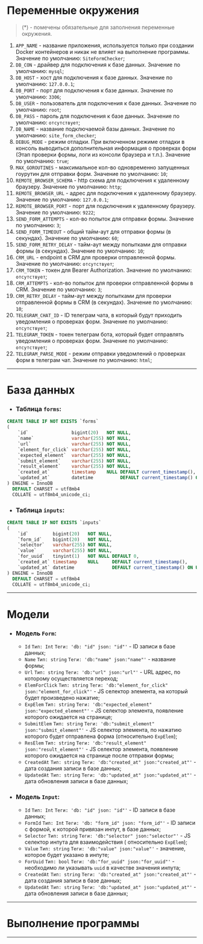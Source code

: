 # Переменные окружения

> (*) - помечены обязательные для заполнения переменные окружения.

1. `APP_NAME` - название приложения, используется только при создании Docker контейнеров и никак не влияет на
   выполнение программы. Значение по умолчанию: `SiteFormChecker`;
2. `DB_CON` - драйвер для подключения к базе данных. Значение по умолчанию: `mysql`;
3. `DB_HOST` - хост для подключения к базе данных. Значение по умолчанию: `127.0.0.1`;
4. `DB_PORT` - порт для подключения к базе данных. Значение по умолчанию: `3306`;
5. `DB_USER` - пользователь для подключения к базе данных. Значение по умолчанию: `root`;
6. `DB_PASS` - пароль для подключения к базе данных. Значение по умолчанию: `отсутствует`;
7. `DB_NAME` - название подключаемой базы данных. Значение по умолчанию: `site_form_checker`;
8. `DEBUG_MODE` - режим отладки. При включенном режиме отладки в консоль выводиться дополнительная информация о
   проверках форм (Этап проверки формы, логи из консоли браузера и т.п.). Значение по умолчанию: `true`;
9. `MAX_GOROUTINES` - максимальное кол-во одновременно запущенных гоурутин для отправки форм. Значение по умолчанию:
   `10`;
10. `REMOTE_BROWSER_SCHEMA` - http схема для подключения к удаленному браузеру. Значение по умолчанию: `http`;
11. `REMOTE_BROWSER_URL` - адрес для подключения к удаленному браузеру. Значение по умолчанию: `127.0.0.1`;
12. `REMOTE_BROWSER_PORT` - порт для подключения к удаленному браузеру. Значение по умолчанию: `9222`;
13. `SEND_FORM_ATTEMPTS` - кол-во попыток для отправки формы. Значение по умолчанию: `3`;
14. `SEND_FORM_TIMEOUT` - общий тайм-аут для отправки формы (в секундах). Значение по умолчанию: `60`;
15. `SEND_FORM_RETRY_DELAY` - тайм-аут между попытками для отправки формы (в секундах). Значение по умолчанию: `10`;
16. `CRM_URL` - endpoint в CRM для проверки отправленной формы. Значение по умолчанию: `отсутствует`;
17. `CRM_TOKEN` - токен для Bearer Authorization. Значение по умолчанию: `отсутствует`;
18. `CRM_ATTEMPTS` - кол-во попыток для проверки отправленной формы в CRM. Значение по умолчанию: `3`;
19. `CRM_RETRY_DELAY` - тайм-аут между попытками для проверки отправленной формы в CRM (в секундах). Значение по
    умолчанию:
    `10`;
20. `TELEGRAM_CHAT_ID` - ID телеграм чата, в который будут приходить уведомления о проверках форм. Значение по
    умолчанию: `отсутствует`;
21. `TELEGRAM_TOKEN` - токен телеграм бота, который будет отправлять уведомления о проверках форм. Значение по
    умолчанию: `отсутствует`;
22. `TELEGRAM_PARSE_MODE` - режим отправки уведомлений о проверках форм в телеграм чат. Значение по умолчанию: `html`;

***

# База данных

* ### Таблица `forms`:

```sql
CREATE TABLE IF NOT EXISTS `forms`
(
    `id`                bigint(20)   NOT NULL,
    `name`              varchar(255) NOT NULL,
    `url`               varchar(255) NOT NULL,
    `element_for_click` varchar(255) NOT NULL,
    `expected_element`  varchar(255) NOT NULL,
    `submit_element`    varchar(255) NOT NULL,
    `result_element`    varchar(255) NOT NULL,
    `created_at`        timestamp    NULL DEFAULT current_timestamp(),
    `updated_at`        datetime          DEFAULT current_timestamp() ON UPDATE current_timestamp()
) ENGINE = InnoDB
  DEFAULT CHARSET = utf8mb4
  COLLATE = utf8mb4_unicode_ci;
```

* ### Таблица `inputs`:

```sql
CREATE TABLE IF NOT EXISTS `inputs`
(
    `id`         bigint(20)   NOT NULL,
    `form_id`    bigint(20)   NOT NULL,
    `selector`   varchar(255) NOT NULL,
    `value`      varchar(255) NOT NULL,
    `for_uuid`   tinyint(1)   NOT NULL DEFAULT 0,
    `created_at` timestamp    NULL     DEFAULT current_timestamp(),
    `updated_at` datetime              DEFAULT current_timestamp() ON UPDATE current_timestamp()
) ENGINE = InnoDB
  DEFAULT CHARSET = utf8mb4
  COLLATE = utf8mb4_unicode_ci;
```

***

# Модели

* ### Модель `Form`:
    * `Id` `Тип: Int` `Теги: 'db: "id" json: "id"'` - ID записи в базе данных;
    * `Name` `Тип: string` `Теги: 'db:"name" json:"name"'` - название формы;
    * `Url` `Тип: string` `Теги: 'db:"url" json:"url"'` - URL адрес, по которому осуществляется переход;
    * `ElemForClick` `Тип: string` `Теги: 'db:"element_for_click" json:"element_for_click"'` - JS селектор элемента, на
      который будет произведено нажатие;
    * `ExpElem` `Тип: string` `Теги: 'db:"expected_element" json:"expected_element"'` - JS селектор элемента, появление
      которого ожидается на странице;
    * `SubmitElem` `Тип: string` `Теги: 'db:"submit_element" json:"submit_element"'` - JS селектор элемента, по нажатию
      которого будет отправлена форма (относительно `ExpElem`);
    * `ResElem` `Тип: string` `Теги: 'db:"result_element" json:"result_element"'` - JS селектор элемента, появление
      которого ожидается на странице после отправки формы;
    * `CreatedAt` `Тип: string` `Теги: 'db:"created_at" json:"created_at"'` - дата создания записи в базе данных;
    * `UpdatedAt` `Тип: string` `Теги: 'db:"updated_at" json:"updated_at"'` - дата обновления записи в базе данных;

* ### Модель `Input`:
    * `Id` `Тип: Int` `Теги: 'db: "id" json: "id"'` - ID записи в базе данных;
    * `FormId` `Тип: Int` `Теги: 'db: "form_id" json: "form_id"'` - ID записи с формой, к которой привязан инпут, в базе
      данных;
    * `Selector` `Тип: string` `Теги: 'db:"selector" json:"selector"'` - JS селектор инпута для взаимодействия (
      относительно `ExpElem`);
    * `Value` `Тип: string` `Теги: 'db:"value" json:"value"'` - значение, которое будет указано в инпуте;
    * `ForUuid` `Тип: bool` `Теги: 'db:"for_uuid" json:"for_uuid"'` - необходимо ли указывать `uuid` в качестве значения
      инпута;
    * `CreatedAt` `Тип: string` `Теги: 'db:"created_at" json:"created_at"'` - дата создания записи в базе данных;
    * `UpdatedAt` `Тип: string` `Теги: 'db:"updated_at" json:"updated_at"'` - дата обновления записи в базе данных;

***

# Выполнение программы

***